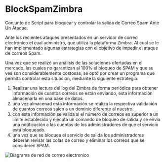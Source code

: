 # BlockSpamZimbra
Conjunto de Script para bloquear y controlar la salida de Correo Spam Ante Un Ataque.

Ante los recientes ataques presentados en un servidor de correo electrónico el cual administro, que utiliza la plataforma Zimbra.
Al cual se le han implementado algunas estrategias con el objetivo de impedir el ataque de correos Spam.

Una vez que se realizó un análisis de las soluciones ofertadas en el mercado, las cuales no garantizan al 100% el bloqueo de SPAM y que su ves son considerablemente costosas, se optó por crear un programa que permita controlar esta situación, mediante la siguiente estrategia.

1) Realizar una lectura del log del Zimbra de forma periódica para obtener información de cuantos correos se están enviando, esta información almacenarla en una base de datos.
2) una vez almacenad esta información se realiza la respectiva validación de cuantos correos salen a un dominio diferente al nuestro.
3) con esta información se valida si el número de correos es superior a un límite establecido y ejecuta un comando de bloqueo de salida y se envía una notificación a las cuentas de los administradores de que el servicio está bloqueado.
4) una vez que se bloquea el servicio de salida los administradores deberán revisar las colas de correo y eliminar los correos que se consideren SPAM.


 
![Diagrama de red de correo electronico](https://github.com/harvihernan1984/BlockSpamZimbra/assets/54752156/470016b8-13f7-483e-ac0a-c0711c65b9ca)

